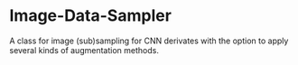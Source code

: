 # Image-Data-Sampler
A class for image (sub)sampling for CNN derivates with the option to apply several kinds of augmentation methods.
